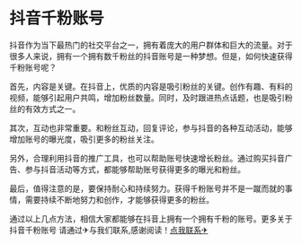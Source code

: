 # 抖音千粉账号

抖音作为当下最热门的社交平台之一，拥有着庞大的用户群体和巨大的流量。对于很多人来说，拥有一个拥有数千粉丝的抖音账号是一种梦想。但是，如何快速获得千粉账号呢？

首先，内容是关键。在抖音上，优质的内容是吸引粉丝的关键。创作有趣、有料的视频，能够引起用户共鸣，增加粉丝数量。同时，及时跟进热点话题，也是吸引粉丝的有效方式之一。

其次，互动也非常重要。和粉丝互动，回复评论，参与抖音的各种互动活动，能够增加账号的曝光度，吸引更多的粉丝关注。

另外，合理利用抖音的推广工具，也可以帮助账号快速增长粉丝。通过购买抖音广告、参与抖音活动等方式，都能够帮助账号获得更多的曝光和粉丝。

最后，值得注意的是，要保持耐心和持续努力。获得千粉账号并不是一蹴而就的事情，需要持续不断地努力和创作，才能够获得更多的粉丝。

通过以上几点方法，相信大家都能够在抖音上拥有一个拥有千粉的账号。更多关于抖音千粉账号 请通过✈与我们联系,感谢阅读！[点我联系✈](https://dl.G208.com)